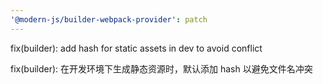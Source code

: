 ```yaml
---
'@modern-js/builder-webpack-provider': patch
---
```


fix(builder): add hash for static assets in dev to avoid conflict

fix(builder): 在开发环境下生成静态资源时，默认添加 hash 以避免文件名冲突
